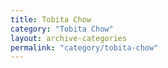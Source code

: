 ```yaml
---
title: Tobita Chow
category: "Tobita Chow"
layout: archive-categories
permalink: "category/tobita-chow"
---
```

